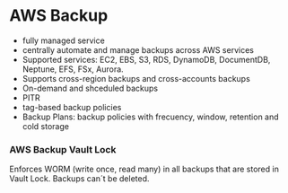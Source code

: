 
# AWS Backup
- fully managed service
- centrally automate and manage backups across AWS services
- Supported services: EC2, EBS, S3, RDS, DynamoDB, DocumentDB, Neptune, EFS, FSx, Aurora. 
- Supports cross-region backups and cross-accounts backups
- On-demand and shceduled backups
- PITR
- tag-based backup policies
- Backup Plans: backup policies with frecuency, window, retention and cold storage

### AWS Backup Vault Lock 
Enforces WORM (write once, read many) in all backups that are stored in Vault Lock. 
Backups can´t be deleted.

